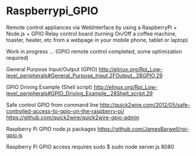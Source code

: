 Raspberrypi_GPIO
================

Remote control appliances via WebInterface by using a RaspberryPi + Node.js + GPIO Relay control board (turning On/Off a coffee machine, toaster, heater, etc from a webpage in your mobile phone, tablet or laptop)

Work in progress ... (GPIO remote control completed, some optimization required)


General Purpose Input/Output (GPIO)
http://elinux.org/Rpi_Low-level_peripherals#General_Purpose_Input.2FOutput_.28GPIO.29

GPIO Driving Example (Shell script)
http://elinux.org/Rpi_Low-level_peripherals#GPIO_Driving_Example_.28Shell_script.29

Safe control GPIO from command line
http://quick2wire.com/2012/05/safe-controlled-access-to-gpio-on-the-raspberry-pi/
https://github.com/quick2wire/quick2wire-gpio-admin

Raspberry Pi GPIO node.js packages
https://github.com/JamesBarwell/rpi-gpio.js

Raspberry Pi GPIO access requires sudo 
$ sudo node server.js 8080